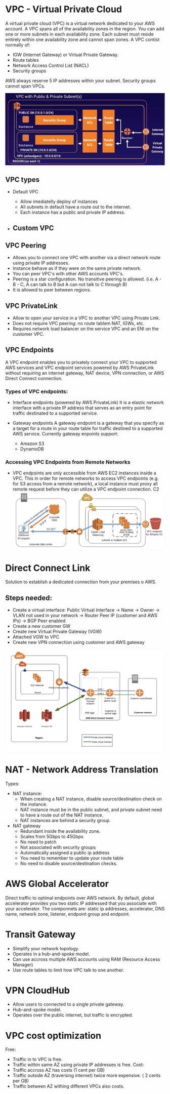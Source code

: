 # VPC - Virtual Private Cloud

A virtual private cloud (VPC) is a virtual network dedicated to your AWS account. 
A VPC spans all of the availability zones in the region. You can add one or more subnets in each availability zone.
Each subnet must reside entirely within one availability zone and cannot span zones.
A VPC contist normally of:
- IGW (Internet Gateway) or Virtual Private Gateway.
- Route tables
- Network Access Control List (NACL)
- Security groups

AWS always reserve 5 IP addresses within your subnet.
Security groups cannot span VPCs.

![VPC Basics ](../images/vpc.png)


## VPC types

- Default VPC
    - Allow imediatelly deploy of instances
    - All subnets in default have a route out to the internet.
    - Each instance has a public and private IP address.

- Custom VPC
    - 


## VPC Peering
- Allows you to connect one VPC with another via a direct network route using private IP addresses.
- Instance behave as if they were on the same private network.
- You can peer VPC's with other AWS accounts VPC's.
- Peering is a star configuration. No transitive peering is allowed. (i.e. A - B - C, A can talk to B but A can not talk to C through B)
- It is allowed to peer between regions.


## VPC PrivateLink
- Allow to open your service in a VPC to another VPC using Private Link.
- Does not require VPC peering: no route tablem NAT, IGWs, etc.
- Requires network load balancer on the service VPC and an ENI on the customer VPC.


## VPC Endpoints

A VPC endpoint enables you to privately connect your VPC to supported AWS services and VPC endpoint services powered by AWS PrivateLink without requiring an internet gateway, NAT device, VPN connection, or AWS Direct Connect connection.

### Types of VPC endpoints:
- Interface endpoints (powered by AWS PrivateLink)
It is a elastic network interface with a private IP address that serves as an entry point for traffic destinated to a supported service. 

- Gateway endpoints
A gateway endpoint is a gateway that you specify as a target for a route in your route table for traffic destined to a supported AWS service.
Currently gateway enpoints support:
    - Amazon S3
    - DynamoDB

### Accessing VPC Endpoints from Remote Networks
- VPC endpoints are only accessible from AWS EC2 instances inside a VPC. This in order for remote networks to access VPC endpoints (e.g. for S3 access from a remote network), a local instance must proxy all remote request before they can utilize a VPC endpoint connection.
C2 
![VPC Endpoints from Remote Networks](../images/remote_vpc_endpoint.png)



# Direct Connect Link
Solution to establish a dedicated connection from your premises o AWS.

## Steps needed:
- Create a virtual interface: Public Virtual Interface -> Name -> Owner -> VLAN not used in your network -> Router Peer IP (customer and AWS IPs) -> BGP Peer enabled
- Create a new customer GW
- Create new Virtual Private Gateway (VGW)
- Attached VGW to VPC
- Create new VPN connection using customer and AWS gateway

![AWS Direct Connect](../images/direct_connect.png)


# NAT - Network Address Translation
Types:
- NAT instance: 
    - When creating a NAT instance, disable source/destination check on the instance.
    - NAT instance must be in the public subnet, and private subnet need to have a route out of the NAT instance.
    - NAT instances are behind a security group.
- NAT gateway
    - Redundant inside the availability zone.
    - Scales from 5Gbps to 45Gbps
    - No need to patch
    - Not associated with security groups
    - Automatically assigned a public ip address
    - You need to remember to update your route table
    - No need to disable source/destination checks.


# AWS Global Accelerator
Direct traffic to optimal endpoints over AWS network.
By default, global accelerator provides you two static IP addressed that you associate with your accelerator.
The componnets are: static ip addresses, accelerator, DNS name, network zone, listener, endpoint group and endpoint.


# Transit Gateway
- Simplify your network topology.
- Operates in a hub-and-spoke model.
- Can use accross multiple AWS accounts using RAM (Resource Access Manager)
- Use route tables to limit how VPC talk to one another. 

# VPN CloudHub
- Allow users to connected to a single private gateway. 
- Hub-and-spoke model. 
- Operates over the public internet, but traffic is encrypted. 

# VPC cost optimization
Free:
- Traffic in to VPC is free.
- Traffic within same AZ using private IP addresses is free. 
Cost:
- Traffic accross AZ has costs (1 cent per GB)
- Traffic outside AZ (traversing internet) twice more expensive. ( 2 cents per GB)
- Traffic between AZ withing different VPCs also costs.
